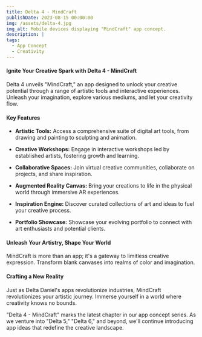 ```yaml
---
title: Delta 4 - MindCraft
publishDate: 2023-08-15 00:00:00
img: /assets/delta-4.jpg
img_alt: Mobile devices displaying "MindCraft" app concept.
description: |
tags:
  - App Concept
  - Creativity
---
```


#### Ignite Your Creative Spark with Delta 4 - MindCraft

Delta 4 unveils "MindCraft," an app designed to unlock your creative potential through a range of artistic tools and interactive experiences. Unleash your imagination, explore various mediums, and let your creativity flow.

#### Key Features

- **Artistic Tools:** Access a comprehensive suite of digital art tools, from drawing and painting to sculpting and animation.

- **Creative Workshops:** Engage in interactive workshops led by established artists, fostering growth and learning.

- **Collaborative Spaces:** Join virtual creative communities, collaborate on projects, and share inspiration.

- **Augmented Reality Canvas:** Bring your creations to life in the physical world through immersive AR experiences.

- **Inspiration Engine:** Discover curated collections of art and ideas to fuel your creative process.

- **Portfolio Showcase:** Showcase your evolving portfolio to connect with art enthusiasts and potential clients.

#### Unleash Your Artistry, Shape Your World

MindCraft is more than an app; it's a gateway to limitless creative expression. Transform blank canvases into realms of color and imagination.

#### Crafting a New Reality

Just as Delta Daniel's apps revolutionize industries, MindCraft revolutionizes your artistic journey. Immerse yourself in a world where creativity knows no bounds.

"Delta 4 - MindCraft" marks the latest chapter in our app concept series. As we venture into "Delta 5," "Delta 6," and beyond, we'll continue introducing app ideas that redefine the creative landscape.
